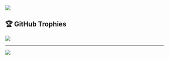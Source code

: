 <!-- # 📊 GitHub Stats: -->
<!-- ![](https://github-readme-stats.vercel.app/api?username=jackonedev&theme=dark&hide_border=false&include_all_commits=true&count_private=true)<br/> -->
<!-- ![](https://github-readme-streak-stats.herokuapp.com/?user=jackonedev&theme=dark&hide_border=false)<br/> -->



##
![](https://github-readme-stats.vercel.app/api/top-langs/?username=jackonedev&theme=dark&hide_border=false&include_all_commits=true&count_private=true&layout=compact)

## 🏆 GitHub Trophies
![](https://github-profile-trophy.vercel.app/?username=jackonedev&theme=radical&no-frame=false&no-bg=false&margin-w=4)

---
[![](https://visitcount.itsvg.in/api?id=jackonedev&icon=0&color=0)](https://visitcount.itsvg.in)

<!-- Proudly created with GPRM ( https://gprm.itsvg.in ) -->